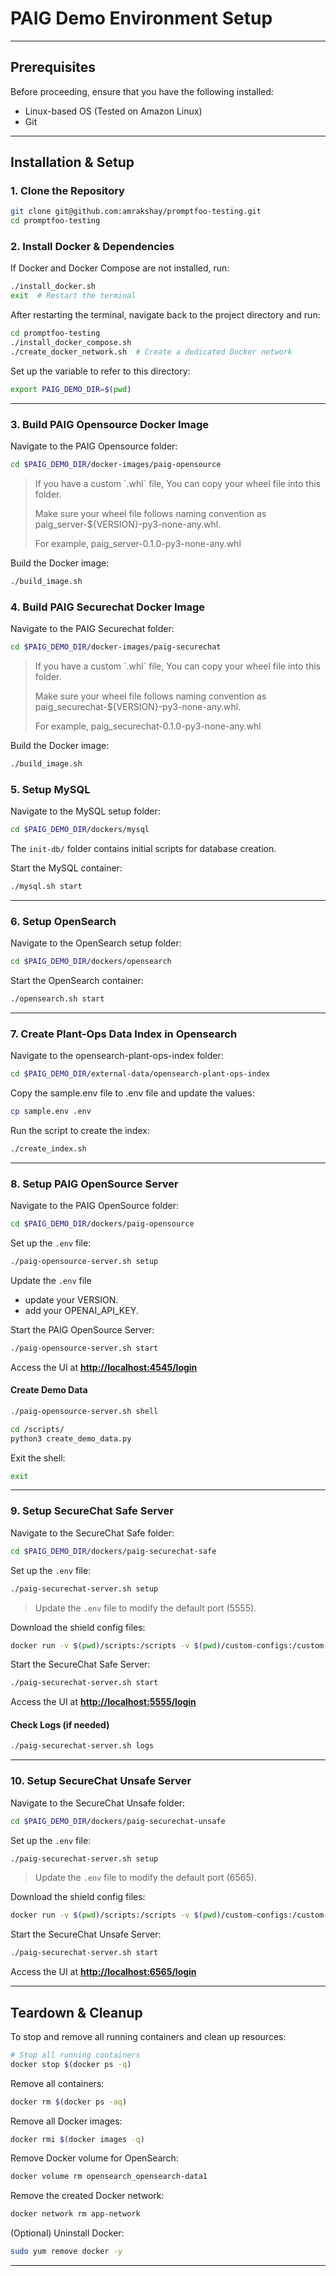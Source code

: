 # **PAIG Demo Environment Setup**

---

## **Prerequisites**
Before proceeding, ensure that you have the following installed:
- Linux-based OS (Tested on Amazon Linux)
- Git

---

## **Installation & Setup**

### **1. Clone the Repository**
```sh
git clone git@github.com:amrakshay/promptfoo-testing.git
cd promptfoo-testing
```

### **2. Install Docker & Dependencies**
If Docker and Docker Compose are not installed, run:
```sh
./install_docker.sh
exit  # Restart the terminal
```
After restarting the terminal, navigate back to the project directory and run:
```sh
cd promptfoo-testing
./install_docker_compose.sh
./create_docker_network.sh  # Create a dedicated Docker network
```

Set up the variable to refer to this directory:
```sh
export PAIG_DEMO_DIR=$(pwd)
```

---

### **3. Build PAIG Opensource Docker Image**
Navigate to the PAIG Opensource folder:
```sh
cd $PAIG_DEMO_DIR/docker-images/paig-opensource
```

<blockquote>
If you have a custom `.whl` file, You can copy your wheel file into this folder.

Make sure your wheel file follows naming convention as paig_server-${VERSION}-py3-none-any.whl.

For example, paig_server-0.1.0-py3-none-any.whl
</blockquote>

Build the Docker image:
```sh
./build_image.sh
```

### **4. Build PAIG Securechat Docker Image**
Navigate to the PAIG Securechat folder:
```sh
cd $PAIG_DEMO_DIR/docker-images/paig-securechat
```

<blockquote>
If you have a custom `.whl` file, You can copy your wheel file into this folder.

Make sure your wheel file follows naming convention as paig_securechat-${VERSION}-py3-none-any.whl.

For example, paig_securechat-0.1.0-py3-none-any.whl
</blockquote>

Build the Docker image:
```sh
./build_image.sh
```

### **5. Setup MySQL**
Navigate to the MySQL setup folder:
```sh
cd $PAIG_DEMO_DIR/dockers/mysql
```

The `init-db/` folder contains initial scripts for database creation.

Start the MySQL container:
```sh
./mysql.sh start
```

---

### **6. Setup OpenSearch**
Navigate to the OpenSearch setup folder:
```sh
cd $PAIG_DEMO_DIR/dockers/opensearch
```
Start the OpenSearch container:
```sh
./opensearch.sh start
```

---

### **7. Create Plant-Ops Data Index in Opensearch**
Navigate to the opensearch-plant-ops-index folder:
```sh
cd $PAIG_DEMO_DIR/external-data/opensearch-plant-ops-index
```

Copy the sample.env file to .env file and update the values:
```sh
cp sample.env .env
```

Run the script to create the index:
```sh
./create_index.sh
```

---

### **8. Setup PAIG OpenSource Server**
Navigate to the PAIG OpenSource folder:
```sh
cd $PAIG_DEMO_DIR/dockers/paig-opensource
```

Set up the `.env` file:
```sh
./paig-opensource-server.sh setup
```

Update the `.env` file 
- update your VERSION.
- add your OPENAI_API_KEY.

Start the PAIG OpenSource Server:
```sh
./paig-opensource-server.sh start
```

Access the UI at **[http://localhost:4545/login](http://localhost:4545/login)**

#### **Create Demo Data**
```sh
./paig-opensource-server.sh shell
```

```sh
cd /scripts/
python3 create_demo_data.py
```

Exit the shell:
```sh
exit
```

---

### **9. Setup SecureChat Safe Server**
Navigate to the SecureChat Safe folder:
```sh
cd $PAIG_DEMO_DIR/dockers/paig-securechat-safe
```

Set up the `.env` file:
```sh
./paig-securechat-server.sh setup
```

> Update the `.env` file to modify the default port (5555).

Download the shield config files:
```sh
docker run -v $(pwd)/scripts:/scripts -v $(pwd)/custom-configs:/custom-configs --network app-network --rm broadinstitute/python-requests "/scripts/download_shield_config_files.py"
```

Start the SecureChat Safe Server:
```sh
./paig-securechat-server.sh start
```

Access the UI at **[http://localhost:5555/login](http://localhost:5555/login)**

#### **Check Logs (if needed)**
```sh
./paig-securechat-server.sh logs
```

---

### **10. Setup SecureChat Unsafe Server**
Navigate to the SecureChat Unsafe folder:
```sh
cd $PAIG_DEMO_DIR/dockers/paig-securechat-unsafe
```

Set up the `.env` file:
```sh
./paig-securechat-server.sh setup
```

> Update the `.env` file to modify the default port (6565).

Download the shield config files:
```sh
docker run -v $(pwd)/scripts:/scripts -v $(pwd)/custom-configs:/custom-configs --network app-network --rm broadinstitute/python-requests "/scripts/download_shield_config_files.py"
```

Start the SecureChat Unsafe Server:
```sh
./paig-securechat-server.sh start
```

Access the UI at **[http://localhost:6565/login](http://localhost:6565/login)**

---

## **Teardown & Cleanup**
To stop and remove all running containers and clean up resources:
```sh
# Stop all running containers
docker stop $(docker ps -q)
```

Remove all containers:
```sh
docker rm $(docker ps -aq)
```

Remove all Docker images:
```sh
docker rmi $(docker images -q)
```

Remove Docker volume for OpenSearch:
```sh
docker volume rm opensearch_opensearch-data1
```

Remove the created Docker network:
```sh
docker network rm app-network
```

(Optional) Uninstall Docker:
```sh
sudo yum remove docker -y
```

---
